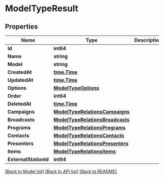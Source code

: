# ModelTypeResult

## Properties

Name | Type | Description | Notes
------------ | ------------- | ------------- | -------------
**Id** | **int64** |  | 
**Name** | **string** |  | [optional] 
**Model** | **string** |  | [optional] 
**CreatedAt** | [**time.Time**](time.Time.md) |  | [optional] 
**UpdatedAt** | [**time.Time**](time.Time.md) |  | [optional] 
**Options** | [**ModelTypeOptions**](ModelType_options.md) |  | [optional] 
**Order** | **int64** |  | [optional] 
**DeletedAt** | [**time.Time**](time.Time.md) |  | [optional] 
**Campaigns** | [**ModelTypeRelationsCampaigns**](ModelTypeRelations_campaigns.md) |  | [optional] 
**Broadcasts** | [**ModelTypeRelationsBroadcasts**](ModelTypeRelations_broadcasts.md) |  | [optional] 
**Programs** | [**ModelTypeRelationsPrograms**](ModelTypeRelations_programs.md) |  | [optional] 
**Contacts** | [**ModelTypeRelationsContacts**](ModelTypeRelations_contacts.md) |  | [optional] 
**Presenters** | [**ModelTypeRelationsPresenters**](ModelTypeRelations_presenters.md) |  | [optional] 
**Items** | [**ModelTypeRelationsItems**](ModelTypeRelations_items.md) |  | [optional] 
**ExternalStationId** | **int64** |  | [optional] 

[[Back to Model list]](../README.md#documentation-for-models) [[Back to API list]](../README.md#documentation-for-api-endpoints) [[Back to README]](../README.md)


